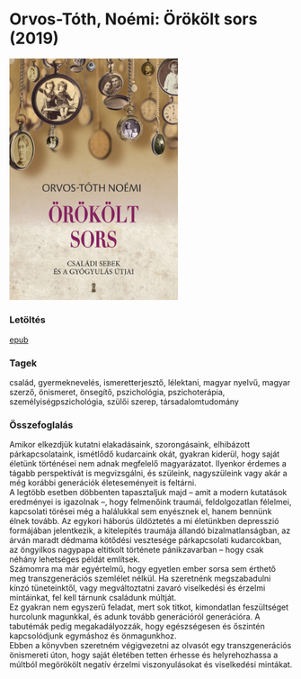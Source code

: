 # <a name="id_1290">Orvos-Tóth, Noémi: Örökölt sors (2019)</a>
<img src="https://github.com/BercziSandor/calibre_lib/raw/main/Orvos-Toth%2C%20Noemi/Orokolt%20sors%20%281290%29/cover.jpg" alt="cover" width="300"/>

### Letöltés
[epub](https://github.com/BercziSandor/calibre_lib/raw/main/Orvos-Toth%2C%20Noemi/Orokolt%20sors%20%281290%29/Orokolt%20sors%20-%20Orvos-Toth%2C%20Noemi.epub)

### Tagek
család, gyermeknevelés, ismeretterjesztő, lélektani, magyar nyelvű, magyar szerző, önismeret, önsegítő, pszichológia, pszichoterápia, személyiségpszichológia, szülői szerep, társadalomtudomány

### Összefoglalás
<div>
<p>Amikor ​elkezdjük kutatni elakadásaink, szorongásaink, elhibázott párkapcsolataink, ismétlődő kudarcaink okát, gyakran kiderül, hogy saját életünk történései nem adnak megfelelő magyarázatot. Ilyenkor érdemes a tágabb perspektívát is megvizsgálni, és szüleink, nagyszüleink vagy akár a még korábbi generációk életeseményeit is feltárni.<br>A legtöbb esetben döbbenten tapasztaljuk majd – amit a modern kutatások eredményei is igazolnak –, hogy felmenőink traumái, feldolgozatlan félelmei, kapcsolati törései még a halálukkal sem enyésznek el, hanem bennünk élnek tovább. Az egykori háborús üldöztetés a mi életünkben depresszió formájában jelentkezik, a kitelepítés traumája állandó bizalmatlanságban, az árván maradt dédmama kötődési vesztesége párkapcsolati kudarcokban, az öngyilkos nagypapa eltitkolt története pánikzavarban – hogy csak néhány lehetséges példát említsek.<br>Számomra ma már egyértelmű, hogy egyetlen ember sorsa sem érthető meg transzgenerációs szemlélet nélkül. Ha szeretnénk megszabadulni kínzó tüneteinktől, vagy megváltoztatni zavaró viselkedési és érzelmi mintáinkat, fel kell tárnunk családunk múltját.<br>Ez gyakran nem egyszerű feladat, mert sok titkot, kimondatlan feszültséget hurcolunk magunkkal, és adunk tovább generációról generációra. A tabutémák pedig megakadályozzák, hogy egészségesen és őszintén kapcsolódjunk egymáshoz és önmagunkhoz.<br>Ebben a könyvben szeretném végigvezetni az olvasót egy transzgenerációs önismereti úton, hogy saját életében tetten érhesse és helyrehozhassa a múltból megörökölt negatív érzelmi viszonyulásokat és viselkedési mintákat.</p></div>


